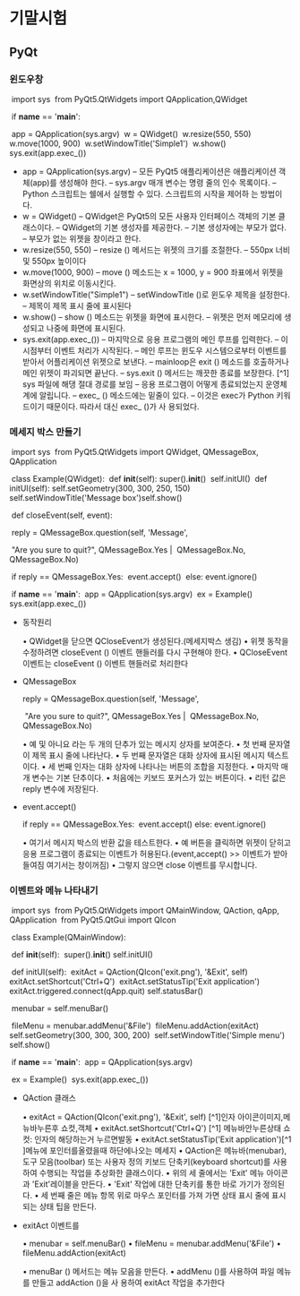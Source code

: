 # 기말시험 

## PyQt

### 윈도우창 

​    import sys
​    from PyQt5.QtWidgets import QApplication,QWidget

​    if __name__ == '__main__':

​        app = QApplication(sys.argv) 
​        w = QWidget()
​        w.resize(550, 550)
​        w.move(1000, 900)
​        w.setWindowTitle('Simple1')
​        w.show()
​        sys.exit(app.exec_())



* app = QApplication(sys.argv)
  – 모든 PyQt5 애플리케이션은 애플리케이션 객체(app)를 생성해야 한다.
  – sys.argv 매개 변수는 명령 줄의 인수 목록이다.
  – Python 스크립트는 쉘에서 실행할 수 있다. 스크립트의 시작을 제어하
  는 방법이다.
* w = QWidget()
  – QWidget은 PyQt5의 모든 사용자 인터페이스 객체의 기본 클래스이다.
  – QWidget의 기본 생성자를 제공한다.
  – 기본 생성자에는 부모가 없다.
  – 부모가 없는 위젯을 창이라고 한다.
* w.resize(550, 550)
  – resize () 메서드는 위젯의 크기를 조절한다.
  – 550px 너비 및 550px 높이이다
* w.move(1000, 900)
  – move () 메소드는 x = 1000, y = 900 좌표에서 위젯을 화면상의 위치로
  이동시킨다.
* w.setWindowTitle("Simple1")
  – setWindowTitle ()로 윈도우 제목을 설정한다.
  – 제목이 제목 표시 줄에 표시된다
* w.show()
  – show () 메소드는 위젯을 화면에 표시한다.
  – 위젯은 먼저 메모리에 생성되고 나중에 화면에 표시된다.
* sys.exit(app.exec_())
  – 마지막으로 응용 프로그램의 메인 루프를 입력한다.
  – 이 시점부터 이벤트 처리가 시작된다.
  – 메인 루프는 윈도우 시스템으로부터 이벤트를 받아서 어플리케이션
  위젯으로 보낸다.
  – mainloop은 exit () 메소드를 호출하거나 메인 위젯이 파괴되면 끝난다.
  – sys.exit () 메서드는 깨끗한 종료를 보장한다. [^1] sys 파일에 해댕 절대 경로를 보임 
  – 응용 프로그램이 어떻게 종료되었는지 운영체계에 알립니다.
  – exec_ () 메소드에는 밑줄이 있다.
  – 이것은 exec가 Python 키워드이기 때문이다. 따라서 대신 exec_ ()가 사
  용되었다.

### 메세지 박스 만들기 



​	import sys
​	from PyQt5.QtWidgets import QWidget, QMessageBox,
​	QApplication

​	class Example(QWidget):
​		def __init__(self):
​			super().__init__()
​			self.initUI()
​		def initUI(self):
​			self.setGeometry(300, 300, 250, 150)
​			self.setWindowTitle('Message box')
​			self.show()

​		def closeEvent(self, event):

​			reply = QMessageBox.question(self, 'Message',

​										"Are you sure to quit?", QMessageBox.Yes |
​										QMessageBox.No, QMessageBox.No)

​			if reply == QMessageBox.Yes:
​				event.accept()
​			else:
​				event.ignore()

​	if __name__ == '__main__':
​		app = QApplication(sys.argv)
​		ex = Example()
​		sys.exit(app.exec_())

* 동작원리 

  • QWidget을 닫으면 QCloseEvent가 생성된다.(메세지박스 생김)
  • 위젯 동작을 수정하려면 closeEvent () 이벤트 핸들러를 다시
  구현해야 한다.
  • QCloseEvent 이벤트는 closeEvent () 이벤트 핸들러로 처리한다

* QMessageBox

  reply = QMessageBox.question(self, 'Message',

  ​										"Are you sure to quit?", QMessageBox.Yes |
  ​										QMessageBox.No, QMessageBox.No)

  • 예 및 아니요 라는 두 개의 단추가 있는 메시지 상자를 보여준다.
  • 첫 번째 문자열이 제목 표시 줄에 나타난다.
  • 두 번째 문자열은 대화 상자에 표시된 메시지 텍스트이다.
  • 세 번째 인자는 대화 상자에 나타나는 버튼의 조합을 지정한다.
  • 마지막 매개 변수는 기본 단추이다.
  • 처음에는 키보드 포커스가 있는 버튼이다.
  • 리턴 값은 reply 변수에 저장된다.

* event.accept()

  if reply == QMessageBox.Yes:
  ​	event.accept()
  else:
  ​	event.ignore()

  • 여기서 메시지 박스의 반환 값을 테스트한다.
  • 예 버튼을 클릭하면 위젯이 닫히고 응용 프로그램이 종료되는
  이벤트가 허용된다.(event,accept() >> 이벤트가 받아들여짐 여기서는 창이꺼짐)
  • 그렇지 않으면 close 이벤트를 무시합니다.

### 이벤트와 메뉴 나타내기

​	import sys
​	from PyQt5.QtWidgets import QMainWindow, QAction, qApp,
​	QApplication
​	from PyQt5.QtGui import QIcon

​	class Example(QMainWindow):

​		def __init__(self):
​			super().__init__()
​			self.initUI()

​		def initUI(self):
​			exitAct = QAction(QIcon('exit.png'), '&Exit', self)
​			exitAct.setShortcut('Ctrl+Q')
​			exitAct.setStatusTip('Exit application')
​			exitAct.triggered.connect(qApp.quit)
​			self.statusBar()

​			menubar = self.menuBar()

​			fileMenu = menubar.addMenu('&File')
​			fileMenu.addAction(exitAct)
​			self.setGeometry(300, 300, 300, 200)
​			self.setWindowTitle('Simple menu')
​			self.show()

​	if __name__ == '__main__':
​		app = QApplication(sys.argv)

​		ex = Example()
​		sys.exit(app.exec_())

* QAction 클래스 

  • exitAct = QAction(QIcon('exit.png'), '&Exit', self) [^1]인자 아이콘이미지,메뉴바누른후 쇼컷,객체
  • exitAct.setShortcut('Ctrl+Q') [^1] 메뉴바안누른상태 쇼컷: 인자의 해당하는거 누르면발동
  • exitAct.setStatusTip('Exit application')[^1 ]메뉴에 포인터를올렸을때 하단에나오는 메세지 
  • QAction은 메뉴바(menubar), 도구 모음(toolbar) 또는 사용자
  정의 키보드 단축키(keyboard shortcut)를 사용하여 수행되는
  작업을 추상화한 클래스이다.
  • 위의 세 줄에서는 'Exit' 메뉴 아이콘과 'Exit'레이블을 만든다.
  • 'Exit' 작업에 대한 단축키를 통한 바로 가기가 정의된다.
  • 세 번째 줄은 메뉴 항목 위로 마우스 포인터를 가져 가면 상태
  표시 줄에 표시되는 상태 팁을 만든다.

* exitAct 이벤트를

  • menubar = self.menuBar()
  • fileMenu = menubar.addMenu('&File')
  • fileMenu.addAction(exitAct)

  • menuBar () 메서드는 메뉴 모음을 만든다.
  • addMenu ()를 사용하여 파일 메뉴를 만들고 addAction ()을 사
  용하여 exitAct 작업을 추가한다

